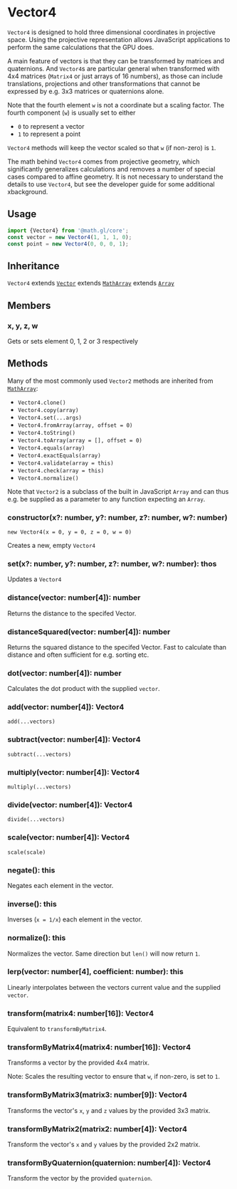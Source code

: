 # Vector4

`Vector4` is designed to hold three dimensional coordinates in projective space. Using the projective representation allows JavaScript applications to perform the same calculations that the GPU does.

A main feature of vectors is that they can be transformed by matrices and quaternions. And `Vector4`s are particular general when transformed with 4x4 matrices (`Matrix4` or just arrays of 16 numbers), as those can include translations, projections and other transformations that cannot be expressed by e.g. 3x3 matrices or quaternions alone.

Note that the fourth element `w` is not a coordinate but a scaling factor. The fourth component (`w`) is usually set to either

- `0` to represent a vector
- `1` to represent a point

`Vector4` methods will keep the vector scaled so that `w` (if non-zero) is `1`.

The math behind `Vector4` comes from projective geometry, which significantly generalizes calculations and removes a number of special cases compared to affine geometry. It is not necessary to understand the details to use `Vector4`, but see the developer guide for some additional xbackground.

## Usage

```js
import {Vector4} from '@math.gl/core';
const vector = new Vector4(1, 1, 1, 0);
const point = new Vector4(0, 0, 0, 1);
```

## Inheritance

`Vector4` extends [`Vector`](./vector) extends [`MathArray`](./math-array) extends [`Array`](https://developer.mozilla.org/en-US/docs/Web/javascript/Reference/Global_Objects/Array)

## Members

### x, y, z, w

Gets or sets element 0, 1, 2 or 3 respectively

## Methods

Many of the most commonly used `Vector2` methods are inherited from [`MathArray`](./math-array):

- `Vector4.clone()`
- `Vector4.copy(array)`
- `Vector4.set(...args)`
- `Vector4.fromArray(array, offset = 0)`
- `Vector4.toString()`
- `Vector4.toArray(array = [], offset = 0)`
- `Vector4.equals(array)`
- `Vector4.exactEquals(array)`
- `Vector4.validate(array = this)`
- `Vector4.check(array = this)`
- `Vector4.normalize()`

Note that `Vector2` is a subclass of the built in JavaScript `Array` and can thus e.g. be supplied as a parameter to any function expecting an `Array`.

### constructor(x?: number, y?: number, z?: number, w?: number)

`new Vector4(x = 0, y = 0, z = 0, w = 0)`

Creates a new, empty `Vector4`

### set(x?: number, y?: number, z?: number, w?: number): thos

Updates a `Vector4`

### distance(vector: number[4]): number

Returns the distance to the specifed Vector.

### distanceSquared(vector: number[4]): number

Returns the squared distance to the specifed Vector. Fast to calculate than distance and often sufficient for e.g. sorting etc.

### dot(vector: number[4]): number

Calculates the dot product with the supplied `vector`.

### add(vector: number[4]): Vector4

`add(...vectors)`

### subtract(vector: number[4]): Vector4

`subtract(...vectors)`

### multiply(vector: number[4]): Vector4

`multiply(...vectors)`

### divide(vector: number[4]): Vector4

`divide(...vectors)`

### scale(vector: number[4]): Vector4

`scale(scale)`

### negate(): this

Negates each element in the vector.

### inverse(): this

Inverses (`x = 1/x`) each element in the vector.

### normalize(): this

Normalizes the vector. Same direction but `len()` will now return `1`.

### lerp(vector: number[4], coefficient: number): this

Linearly interpolates between the vectors current value and the supplied `vector`.

### transform(matrix4: number[16]): Vector4

Equivalent to `transformByMatrix4`.

### transformByMatrix4(matrix4: number[16]): Vector4

Transforms a vector by the provided 4x4 matrix.

Note: Scales the resulting vector to ensure that `w`, if non-zero, is set to `1`.

### transformByMatrix3(matrix3: number[9]): Vector4

Transforms the vector's `x`, `y` and `z` values by the provided 3x3 matrix.

### transformByMatrix2(matrix2: number[4]): Vector4

Transform the vector's `x` and `y` values by the provided 2x2 matrix.

### transformByQuaternion(quaternion: number[4]): Vector4

Transform the vector by the provided `quaternion`.
